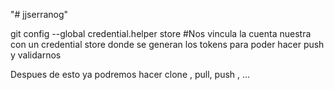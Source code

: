 "# jjserranog" 

git config --global credential.helper store #Nos vincula la cuenta nuestra con un credential store donde se generan los tokens para poder hacer push y validarnos


Despues de esto ya podremos hacer clone , pull, push , ...
